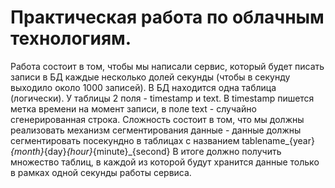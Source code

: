 # Практическая работа по облачным технологиям.

Работа состоит в том, чтобы мы написали сервис, который будет писать записи в БД каждые несколько долей секунды (чтобы в секунду выходило около 1000 записей). В БД находится одна таблица (логически). У таблицы 2 поля - timestamp и text.
В timestamp пишется метка времени на момент записи, в поле text - случайно сгенерированная строка.
Сложность состоит в том, что мы должны реализовать механизм сегментирования данные - данные должны сегментировать посекундно в таблицах с названием tablename_{year}_{month}_{day}_{hour}_{minute}_{second}
В итоге должно получить множество таблиц, в каждой из которой будут хранится данные только в рамках одной секунды работы сервиса.